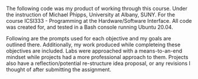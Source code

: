 The following code was my product of working through this course. 
Under the instruction of Michael Phipps, University at Albany, SUNY.
For the course ICSI333 - Programming at the Hardware/Software Interface.
All code was created for, and tested in a Bash console running Ubuntu 20.04.

Following are the prompts used for each objective and my goals are outlined there.
Additionally, my work produced while completeing these objectives are included.
Labs were approached with a means-to-an-end mindset while projects had a more professional approach to them.
Projects also have a reflection/potential re-structure idea proposal, or any revisions I thought of after submitting the assignment.
